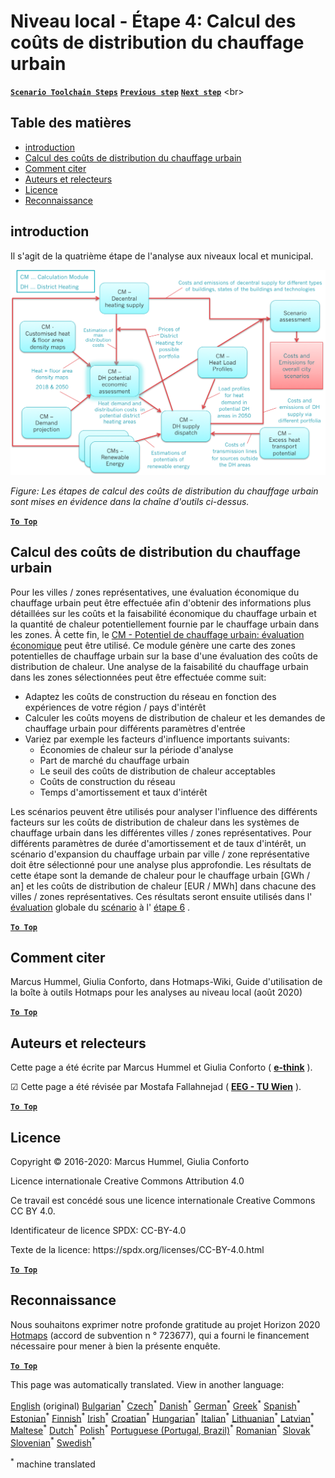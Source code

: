 <h1><a class="anchor" id="local-level---step-4--calculation-of-district-heating-distribution-costs" href="#local-level---step-4--calculation-of-district-heating-distribution-costs"><i class="fa fa-link"></i></a>Niveau local - Étape 4: Calcul des coûts de distribution du chauffage urbain</h1><p> <a href="guide-local-and-municipal-levels#the-hotmaps-scenario-toolchain-different-steps"><strong><code>Scenario Toolchain Steps</code></strong></a> <a href="step-3-calculation-of-costs-of-decentral-heat-supply"><strong><code>Previous step</code></strong></a> <a href="step-5-calculation-of-costs-of-heat-supply-to-district-heating"><strong><code>Next step</code></strong></a> &lt;br&gt;</p><h2><a class="anchor" id="table-of-contents" href="#table-of-contents"><i class="fa fa-link"></i></a> Table des matières</h2><ul><li> <a href="#introduction">introduction</a></li><li> <a href="#calculation-of-district-heating-distribution-costs">Calcul des coûts de distribution du chauffage urbain</a></li><li> <a href="#how-to-cite">Comment citer</a></li><li> <a href="#authors-and-reviewers">Auteurs et relecteurs</a></li><li> <a href="#license">Licence</a></li><li> <a href="#acknowledgement">Reconnaissance</a></li></ul><h2><a class="anchor" id="introduction" href="#introduction"><i class="fa fa-link"></i></a> introduction</h2><p> Il s&#39;agit de la quatrième étape de l&#39;analyse aux niveaux local et municipal.</p><img src="/en/Step-4-Calculation-of-district-heating-distribution-costs/Hotmaps_Local_Toolchain_Step_4final.png"/><p> <em>Figure: Les étapes de calcul des coûts de distribution du chauffage urbain sont mises en évidence dans la chaîne d&#39;outils ci-dessus.</em></p><p><ins> <code><strong><a href="#table-of-contents">To Top</a></strong></code></ins></p><h2><a class="anchor" id="calculation-of-district-heating-distribution-costs" href="#calculation-of-district-heating-distribution-costs"><i class="fa fa-link"></i></a> Calcul des coûts de distribution du chauffage urbain</h2><p> Pour les villes / zones représentatives, une évaluation économique du chauffage urbain peut être effectuée afin d&#39;obtenir des informations plus détaillées sur les coûts et la faisabilité économique du chauffage urbain et la quantité de chaleur potentiellement fournie par le chauffage urbain dans les zones. À cette fin, le <a href="https://wiki.hotmaps.eu/en/CM-District-heating-potential-economic-assessment">CM - Potentiel de chauffage urbain: évaluation économique</a> peut être utilisé. Ce module génère une carte des zones potentielles de chauffage urbain sur la base d&#39;une évaluation des coûts de distribution de chaleur. Une analyse de la faisabilité du chauffage urbain dans les zones sélectionnées peut être effectuée comme suit:</p><ul><li> Adaptez les coûts de construction du réseau en fonction des expériences de votre région / pays d&#39;intérêt</li><li> Calculer les coûts moyens de distribution de chaleur et les demandes de chauffage urbain pour différents paramètres d&#39;entrée</li><li> Variez par exemple les facteurs d&#39;influence importants suivants:<ul><li> Économies de chaleur sur la période d&#39;analyse</li><li> Part de marché du chauffage urbain</li><li> Le seuil des coûts de distribution de chaleur acceptables</li><li> Coûts de construction du réseau</li><li> Temps d&#39;amortissement et taux d&#39;intérêt</li></ul></li></ul><p> Les scénarios peuvent être utilisés pour analyser l&#39;influence des différents facteurs sur les coûts de distribution de chaleur dans les systèmes de chauffage urbain dans les différentes villes / zones représentatives. Pour différents paramètres de durée d&#39;amortissement et de taux d&#39;intérêt, un scénario d&#39;expansion du chauffage urbain par ville / zone représentative doit être sélectionné pour une analyse plus approfondie. Les résultats de cette étape sont la demande de chaleur pour le chauffage urbain [GWh / an] et les coûts de distribution de chaleur [EUR / MWh] dans chacune des villes / zones représentatives. Ces résultats seront ensuite utilisés dans l&#39; <a href="https://wiki.hotmaps.eu/en/CM-Scenario-assessment">évaluation</a> globale du <a href="https://wiki.hotmaps.eu/en/CM-Scenario-assessment">scénario</a> à l&#39; <a href="https://wiki.hotmaps.eu/en/Step-6-Assessment-of-scenarios-for-entire-heat-demand-and-supply-for-the-selected-area">étape 6</a> .</p><p><ins> <code><strong><a href="#table-of-contents">To Top</a></strong></code></ins></p><h2><a class="anchor" id="how-to-cite" href="#how-to-cite"><i class="fa fa-link"></i></a> Comment citer</h2><p> Marcus Hummel, Giulia Conforto, dans Hotmaps-Wiki, Guide d&#39;utilisation de la boîte à outils Hotmaps pour les analyses au niveau local (août 2020)</p><p><ins> <code><strong><a href="#table-of-contents">To Top</a></strong></code></ins></p><h2><a class="anchor" id="authors-and-reviewers" href="#authors-and-reviewers"><i class="fa fa-link"></i></a> Auteurs et relecteurs</h2><p> Cette page a été écrite par Marcus Hummel et Giulia Conforto ( <strong><a href="https://e-think.ac.at">e-think</a></strong> ).</p><p> ☑ Cette page a été révisée par Mostafa Fallahnejad ( <strong><a href="https://eeg.tuwien.ac.at/">EEG - TU Wien</a></strong> ).</p><p> <a href="#table-of-contents"><strong><code>To Top</code></strong></a></p><h2><a class="anchor" id="license" href="#license"><i class="fa fa-link"></i></a> Licence</h2><p> Copyright © 2016-2020: Marcus Hummel, Giulia Conforto</p><p> Licence internationale Creative Commons Attribution 4.0</p><p> Ce travail est concédé sous une licence internationale Creative Commons CC BY 4.0.</p><p> Identificateur de licence SPDX: CC-BY-4.0</p><p> Texte de la licence: https://spdx.org/licenses/CC-BY-4.0.html</p><p> <a href="#table-of-contents"><strong><code>To Top</code></strong></a></p><h2><a class="anchor" id="acknowledgement" href="#acknowledgement"><i class="fa fa-link"></i></a> Reconnaissance</h2><p> Nous souhaitons exprimer notre profonde gratitude au projet Horizon 2020 <a href="https://www.hotmaps-project.eu">Hotmaps</a> (accord de subvention n ° 723677), qui a fourni le financement nécessaire pour mener à bien la présente enquête.</p><p><ins> <code><strong><a href="#table-of-contents">To Top</a></strong></code></ins></p>
<!--- THIS IS A SUPER UNIQUE IDENTIFIER -->

This page was automatically translated. View in another language:

[English](../en/Step-4-Calculation-of-district-heating-distribution-costs) (original) [Bulgarian](../bg/Step-4-Calculation-of-district-heating-distribution-costs)<sup>\*</sup> [Czech](../cs/Step-4-Calculation-of-district-heating-distribution-costs)<sup>\*</sup> [Danish](../da/Step-4-Calculation-of-district-heating-distribution-costs)<sup>\*</sup> [German](../de/Step-4-Calculation-of-district-heating-distribution-costs)<sup>\*</sup> [Greek](../el/Step-4-Calculation-of-district-heating-distribution-costs)<sup>\*</sup> [Spanish](../es/Step-4-Calculation-of-district-heating-distribution-costs)<sup>\*</sup> [Estonian](../et/Step-4-Calculation-of-district-heating-distribution-costs)<sup>\*</sup> [Finnish](../fi/Step-4-Calculation-of-district-heating-distribution-costs)<sup>\*</sup>  [Irish](../ga/Step-4-Calculation-of-district-heating-distribution-costs)<sup>\*</sup> [Croatian](../hr/Step-4-Calculation-of-district-heating-distribution-costs)<sup>\*</sup> [Hungarian](../hu/Step-4-Calculation-of-district-heating-distribution-costs)<sup>\*</sup> [Italian](../it/Step-4-Calculation-of-district-heating-distribution-costs)<sup>\*</sup> [Lithuanian](../lt/Step-4-Calculation-of-district-heating-distribution-costs)<sup>\*</sup> [Latvian](../lv/Step-4-Calculation-of-district-heating-distribution-costs)<sup>\*</sup> [Maltese](../mt/Step-4-Calculation-of-district-heating-distribution-costs)<sup>\*</sup> [Dutch](../nl/Step-4-Calculation-of-district-heating-distribution-costs)<sup>\*</sup> [Polish](../pl/Step-4-Calculation-of-district-heating-distribution-costs)<sup>\*</sup> [Portuguese (Portugal, Brazil)](../pt/Step-4-Calculation-of-district-heating-distribution-costs)<sup>\*</sup> [Romanian](../ro/Step-4-Calculation-of-district-heating-distribution-costs)<sup>\*</sup> [Slovak](../sk/Step-4-Calculation-of-district-heating-distribution-costs)<sup>\*</sup> [Slovenian](../sl/Step-4-Calculation-of-district-heating-distribution-costs)<sup>\*</sup> [Swedish](../sv/Step-4-Calculation-of-district-heating-distribution-costs)<sup>\*</sup> 

<sup>\*</sup> machine translated
